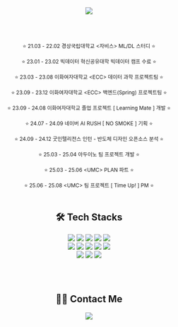 <div align="center">

  <img src="https://capsule-render.vercel.app/api?type=blur&height=200&color=gradient&text=Kim%20Ji-Yun&reversal=false&fontColor=cccccc" />

  <br/><br/>

  <sub>
  ⭐ 21.03 - 22.02 경상국립대학교 &lt;자비스&gt; ML/DL 스터디 ⭐<br/><br/>
  ⭐ 23.01 - 23.02 빅데이터 혁신공유대학 빅데이터 캠프 수료 ⭐<br/><br/>
  ⭐ 23.03 - 23.08 이화여자대학교 &lt;ECC&gt; 데이터 과학 프로젝트팀 ⭐<br/><br/>
  ⭐ 23.09 - 23.12 이화여자대학교 &lt;ECC&gt; 백엔드(Spring) 프로젝트팀 ⭐<br/><br/>
  ⭐ 23.09 - 24.08 이화여자대학교 졸업 프로젝트 [ Learning Mate ] 개발 ⭐<br/><br/>
  ⭐ 24.07 - 24.09 네이버 AI RUSH [ NO SMOKE ] 기획 ⭐<br/><br/>
  ⭐ 24.09 - 24.12 굿인텔리전스 인턴 - 반도체 디자인 오픈소스 분석 ⭐<br/><br/>
  ⭐ 25.03 - 25.04 아두이노 팀 프로젝트 개발 ⭐<br/><br/>
  ⭐ 25.03 - 25.06 &lt;UMC&gt; PLAN 파트 ⭐<br/><br/>
  ⭐ 25.06 - 25.08 &lt;UMC&gt; 팀 프로젝트 [ Time Up! ] PM ⭐<br/>
  </sub>
  <br/>

  ## 🛠️ Tech Stacks

  <img src="https://img.shields.io/badge/C-A8B9CC?style=flat&logo=C&logoColor=white">
  <img src="https://img.shields.io/badge/C++-00599C?style=flat&logo=C%2B%2B&logoColor=white">
  <img src="https://img.shields.io/badge/Python-3776AB?style=flat&logo=Python&logoColor=white">
  <img src="https://img.shields.io/badge/Java-007396?style=flat&logo=Java&logoColor=white">
  <img src="https://img.shields.io/badge/Linux-FCC624?style=flat&logo=Linux&logoColor=white"><br/>

  <img src="https://img.shields.io/badge/PyTorch-EE4C2C?style=flat&logo=PyTorch&logoColor=white">
  <img src="https://img.shields.io/badge/Tensorflow-FF6F00?style=flat&logo=Tensorflow&logoColor=white">
  <img src="https://img.shields.io/badge/Keras-D00000?style=flat&logo=Keras&logoColor=white">
  <img src="https://img.shields.io/badge/Github-181717?style=flat&logo=Github&logoColor=white">
  <img src="https://img.shields.io/badge/Figma-F24E1E?style=flat&logo=Figma&logoColor=white"><br/>

  <img src="https://img.shields.io/badge/Slack-4A154B?style=flat&logo=Slack&logoColor=white">
  <img src="https://img.shields.io/badge/Notion-000000?style=flat&logo=Notion&logoColor=white">
  <img src="https://img.shields.io/badge/Matlab-0076a8?style=flat&logo=Matlab&logoColor=white">

  <br/><br/>

  ## 🧑‍💻 Contact Me

  <a href="mailto:jiyunn@ewha.ac.kr">
    <img src="https://img.shields.io/badge/Gmail-EA4335?style=flat&logo=Gmail&logoColor=white">
  </a>

</div>
